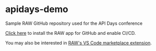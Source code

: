 # apidays-demo

Sample RAW GitHub repository used for the API Days conference

[Click here](https://github.com/apps/raw-repository-reader) to install the RAW app for GitHub and enable CI/CD.

You may also be interested in [RAW's VS Code marketplace extension](https://marketplace.visualstudio.com/items?itemName=RAWLabs.raw).
